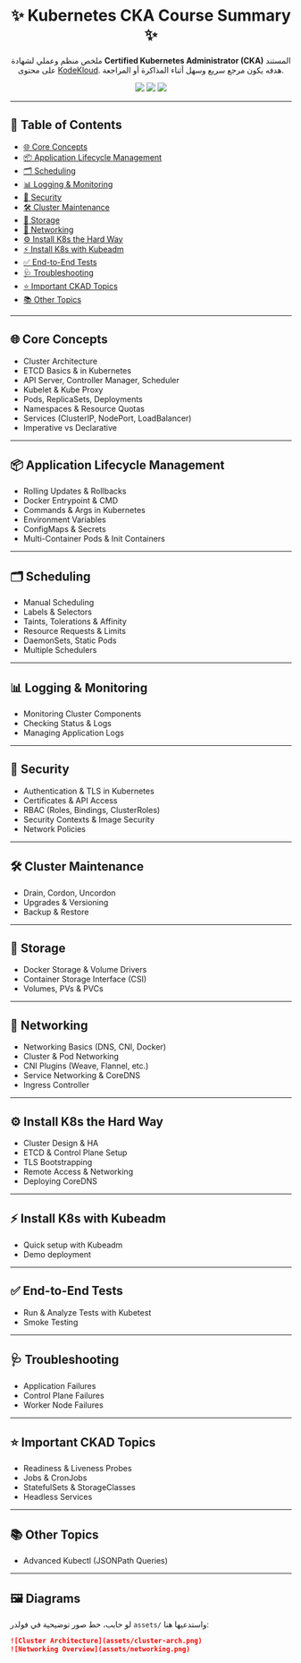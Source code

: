 

<h1 align="center">✨ Kubernetes CKA Course Summary ✨</h1>


<p align="center">
  ملخص منظم وعملي لشهادة <strong>Certified Kubernetes Administrator (CKA)</strong> 
  المستند على محتوى <a href="https://kodekloud.com/">KodeKloud</a>.  
  هدفه يكون مرجع سريع وسهل أثناء المذاكرة أو المراجعة.
</p>

<p align="center">
  <a href="./CKA%20Course%20Summary.pdf"><img src="https://img.shields.io/badge/Download-PDF-orange?style=for-the-badge&logo=adobeacrobatreader" /></a>
  <a href="https://kubernetes.io/docs/"><img src="https://img.shields.io/badge/Kubernetes-Docs-326CE5?style=for-the-badge&logo=kubernetes&logoColor=white" /></a>
  <a href="LICENSE"><img src="https://img.shields.io/badge/License-MIT-green?style=for-the-badge" /></a>
</p>

---

## 📑 Table of Contents
- [🌐 Core Concepts](#-core-concepts)
- [📦 Application Lifecycle Management](#-application-lifecycle-management)
- [🗂️ Scheduling](#️-scheduling)
- [📊 Logging & Monitoring](#-logging--monitoring)
- [🔐 Security](#-security)
- [🛠️ Cluster Maintenance](#️-cluster-maintenance)
- [💾 Storage](#-storage)
- [🌉 Networking](#-networking)
- [⚙️ Install K8s the Hard Way](#️-install-k8s-the-hard-way)
- [⚡ Install K8s with Kubeadm](#-install-k8s-with-kubeadm)
- [✅ End-to-End Tests](#-end-to-end-tests)
- [🩺 Troubleshooting](#-troubleshooting)
- [⭐ Important CKAD Topics](#-important-ckad-topics)
- [📚 Other Topics](#-other-topics)

---

## 🌐 Core Concepts
- Cluster Architecture  
- ETCD Basics & in Kubernetes  
- API Server, Controller Manager, Scheduler  
- Kubelet & Kube Proxy  
- Pods, ReplicaSets, Deployments  
- Namespaces & Resource Quotas  
- Services (ClusterIP, NodePort, LoadBalancer)  
- Imperative vs Declarative  

---

## 📦 Application Lifecycle Management
- Rolling Updates & Rollbacks  
- Docker Entrypoint & CMD  
- Commands & Args in Kubernetes  
- Environment Variables  
- ConfigMaps & Secrets  
- Multi-Container Pods & Init Containers  

---

## 🗂️ Scheduling
- Manual Scheduling  
- Labels & Selectors  
- Taints, Tolerations & Affinity  
- Resource Requests & Limits  
- DaemonSets, Static Pods  
- Multiple Schedulers  

---

## 📊 Logging & Monitoring
- Monitoring Cluster Components  
- Checking Status & Logs  
- Managing Application Logs  

---

## 🔐 Security
- Authentication & TLS in Kubernetes  
- Certificates & API Access  
- RBAC (Roles, Bindings, ClusterRoles)  
- Security Contexts & Image Security  
- Network Policies  

---

## 🛠️ Cluster Maintenance
- Drain, Cordon, Uncordon  
- Upgrades & Versioning  
- Backup & Restore  

---

## 💾 Storage
- Docker Storage & Volume Drivers  
- Container Storage Interface (CSI)  
- Volumes, PVs & PVCs  

---

## 🌉 Networking
- Networking Basics (DNS, CNI, Docker)  
- Cluster & Pod Networking  
- CNI Plugins (Weave, Flannel, etc.)  
- Service Networking & CoreDNS  
- Ingress Controller  

---

## ⚙️ Install K8s the Hard Way
- Cluster Design & HA  
- ETCD & Control Plane Setup  
- TLS Bootstrapping  
- Remote Access & Networking  
- Deploying CoreDNS  

---

## ⚡ Install K8s with Kubeadm
- Quick setup with Kubeadm  
- Demo deployment  

---

## ✅ End-to-End Tests
- Run & Analyze Tests with Kubetest  
- Smoke Testing  

---

## 🩺 Troubleshooting
- Application Failures  
- Control Plane Failures  
- Worker Node Failures  

---

## ⭐ Important CKAD Topics
- Readiness & Liveness Probes  
- Jobs & CronJobs  
- StatefulSets & StorageClasses  
- Headless Services  

---

## 📚 Other Topics
- Advanced Kubectl (JSONPath Queries)  

---

## 🖼️ Diagrams
لو حابب، حط صور توضيحية في فولدر `assets/` واستدعيها هنا:

```markdown
![Cluster Architecture](assets/cluster-arch.png)
![Networking Overview](assets/networking.png)

